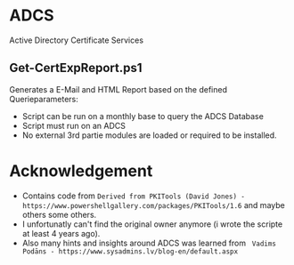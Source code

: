 # ADCS
Active Directory Certificate Services

## Get-CertExpReport.ps1
Generates a E-Mail and HTML Report based on the defined Querieparameters:
* Script can be run on a monthly base to query the ADCS Database
* Script must run on an ADCS
* No external 3rd partie modules are loaded or required to be installed.


# Acknowledgement
* Contains code from `Derived from PKITools (David Jones) - https://www.powershellgallery.com/packages/PKITools/1.6` and maybe others some others.
* I unfortunatly can't find the original owner anymore (i wrote the scripte at least 4 years ago).
* Also many hints and insights around ADCS was learned from ` Vadims Podāns - https://www.sysadmins.lv/blog-en/default.aspx`
